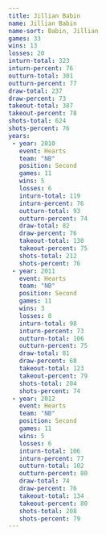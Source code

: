 ```yaml
---
title: Jillian Babin
name: Jillian Babin
name-sort: Babin, Jillian
games: 33
wins: 13
losses: 20
inturn-total: 323
inturn-percent: 76
outturn-total: 301
outturn-percent: 77
draw-total: 237
draw-percent: 73
takeout-total: 387
takeout-percent: 78
shots-total: 624
shots-percent: 76
years:
 - year: 2010
   event: Hearts
   team: "NB"
   position: Second
   games: 11
   wins: 5
   losses: 6
   inturn-total: 119
   inturn-percent: 76
   outturn-total: 93
   outturn-percent: 74
   draw-total: 82
   draw-percent: 76
   takeout-total: 130
   takeout-percent: 75
   shots-total: 212
   shots-percent: 76
 - year: 2011
   event: Hearts
   team: "NB"
   position: Second
   games: 11
   wins: 3
   losses: 8
   inturn-total: 98
   inturn-percent: 73
   outturn-total: 106
   outturn-percent: 75
   draw-total: 81
   draw-percent: 68
   takeout-total: 123
   takeout-percent: 79
   shots-total: 204
   shots-percent: 74
 - year: 2012
   event: Hearts
   team: "NB"
   position: Second
   games: 11
   wins: 5
   losses: 6
   inturn-total: 106
   inturn-percent: 77
   outturn-total: 102
   outturn-percent: 80
   draw-total: 74
   draw-percent: 76
   takeout-total: 134
   takeout-percent: 80
   shots-total: 208
   shots-percent: 79
---
```

